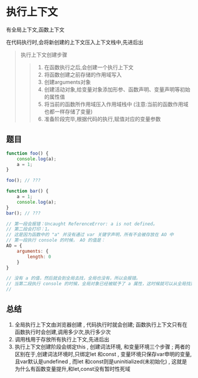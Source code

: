 # 执行上下文
有全局上下文,函数上下文

在代码执行时,会将新创建的上下文压入上下文栈中,先进后出

> 执行上下文创建步骤
>> 1. 在函数执行之后,会创建一个执行上下文<br/>
>> 2. 将函数创建之前存储的作用域写入<br/>
>> 3. 创建arguments对象<br/>
>> 4. 创建活动对象,给变量对象添加形参、函数声明、变量声明等初始的属性值
>> 5. 将当前的函数所作用域压入作用域栈中 (注意:当前的函数作用域也都一样存储了变量)<br/>
>> 6. 准备阶段完毕,根据代码的执行,赋值对应的变量参数

## 题目
```js
function foo() {
    console.log(a);
    a = 1;
}

foo(); // ???

function bar() {
    a = 1;
    console.log(a);
}
bar(); // ???

// 第一段会报错：Uncaught ReferenceError: a is not defined。
// 第二段会打印：1。
// 这是因为函数中的 "a" 并没有通过 var 关键字声明，所有不会被存放在 AO 中
// 第一段执行 console 的时候， AO 的值是：
AO = {
    arguments: {
        length: 0
    }
}

// 没有 a 的值，然后就会到全局去找，全局也没有，所以会报错。
// 当第二段执行 console 的时候，全局对象已经被赋予了 a 属性，这时候就可以从全局找到 a 的值，所以会打印 1。
// 
```


## 总结
1. 全局执行上下文由浏览器创建 , 代码执行时就会创建; 函数执行上下文只有在函数执行时会创建,调用多少次,执行多少次
2. 调用栈用于存放所有执行上下文,先进后出
3. 执行上下文创建阶段会绑定this , 创建词法环境, 和变量环境三个步骤 ; 
   两者的区别在于,创建词法环境时,只绑定let 和const , 变量环境只保存var申明的变量,且var默认是undefined , 而let 和const则是uninitialized(未初始化) , 这就是为什么有函数变量提升,和let,const没有暂时性死域
